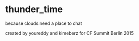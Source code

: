 # thunder_time
because clouds need a place to chat

created by youreddy and kimeberz for CF Summit Berlin 2015
